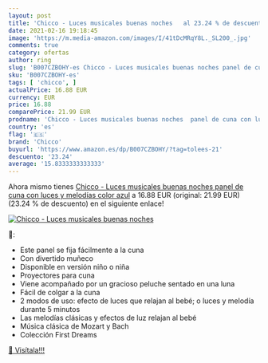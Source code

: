 ```yaml
---
layout: post
title: 'Chicco - Luces musicales buenas noches   al 23.24 % de descuento'
date: 2021-02-16 19:18:45
image: 'https://m.media-amazon.com/images/I/41tDcMRqY8L._SL200_.jpg'
comments: true
category: ofertas
author: ring
slug: 'B007CZBOHY-es Chicco - Luces musicales buenas noches panel de cuna con...'
sku: 'B007CZBOHY-es'
tags: [ 'chicco', ]
actualPrice: 16.88 EUR
currency: EUR
price: 16.88
comparePrice: 21.99 EUR
prodname: 'Chicco - Luces musicales buenas noches  panel de cuna con luces y melodías  color azul'
country: 'es'
flag: '🇪🇸'
brand: 'Chicco'
buyurl: 'https://www.amazon.es/dp/B007CZBOHY/?tag=tolees-21'
descuento: '23.24'
average: '15.8333333333333'
---
```


Ahora mismo tienes [Chicco - Luces musicales buenas noches  panel de cuna con luces y melodías  color azul](https://www.amazon.es/dp/B007CZBOHY/?tag=tolees-21) a 16.88 EUR (original: 21.99 EUR) (23.24 %  de descuento) en el siguiente enlace!

[![Chicco - Luces musicales buenas noches  ](https://m.media-amazon.com/images/I/41tDcMRqY8L._SL200_.jpg)](https://www.amazon.es/dp/B007CZBOHY/?tag=tolees-21)

🔎:

- Este panel se fija fácilmente a la cuna
- Con divertido muñeco
- Disponible en versión niño o niña
- Proyectores para cuna
- Viene acompañado por un gracioso peluche sentado en una luna
- Fácil de colgar a la cuna
- 2 modos de uso: efecto de luces que relajan al bebé; o luces y melodía durante 5 minutos
- Las melodías clásicas y efectos de luz relajan al bebé
- Música clásica de Mozart y Bach
- Colección First Dreams

[🛒 Visítala!!!](https://www.amazon.es/dp/B007CZBOHY/?tag=tolees-21)
